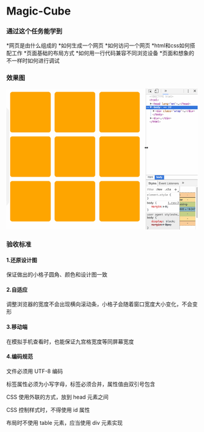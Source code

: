 # Magic-Cube

### 通过这个任务能学到

*网页是由什么组成的
*如何生成一个网页
*如何访问一个网页
*html和css如何搭配工作
*页面基础的布局方式
*如何用一行代码兼容不同浏览设备
*页面和想象的不一样时如何进行调试

### 效果图

![image](https://github.com/piscon/Magic-Cube/blob/master/img/magic_cube.gif)

### 验收标准

#### 1.还原设计图
保证做出的小格子圆角、颜色和设计图一致

#### 2.自适应
调整浏览器的宽度不会出现横向滚动条，小格子会随着窗口宽度大小变化，不会变形

#### 3.移动端
在模拟手机查看时，也能保证九宫格宽度等同屏幕宽度

#### 4.编码规范

文件必须用 UTF-8 编码

标签属性必须为小写字母，标签必须合并，属性值由双引号包含

CSS 使用外联的方式，放到 head 元素之间

CSS 控制样式时，不得使用 id 属性

布局时不使用 table 元素，应当使用 div 元素实现
